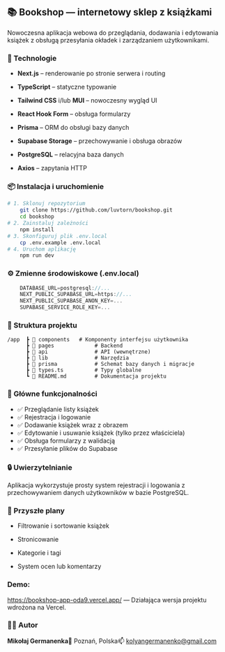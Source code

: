 📚 Bookshop — internetowy sklep z książkami
-------------------------------------------

Nowoczesna aplikacja webowa do przeglądania, dodawania i edytowania książek z obsługą przesyłania okładek i zarządzaniem użytkownikami.

### 🚀 Technologie

*   **Next.js** – renderowanie po stronie serwera i routing
    
*   **TypeScript** – statyczne typowanie
    
*   **Tailwind CSS** i/lub **MUI** – nowoczesny wygląd UI
    
*   **React Hook Form** – obsługa formularzy
    
*   **Prisma** – ORM do obsługi bazy danych
    
*   **Supabase Storage** – przechowywanie i obsługa obrazów
    
*   **PostgreSQL** – relacyjna baza danych
    
*   **Axios** – zapytania HTTP
    

### 📦 Instalacja i uruchomienie
```bash
# 1. Sklonuj repozytorium
    git clone https://github.com/luvtorn/bookshop.git  
    cd bookshop  
# 2. Zainstaluj zależności  
    npm install  
# 3. Skonfiguruj plik .env.local  
    cp .env.example .env.local  
# 4. Uruchom aplikację  
    npm run dev
```
    
### ⚙️ Zmienne środowiskowe (.env.local)
```js
    DATABASE_URL=postgresql://...  
    NEXT_PUBLIC_SUPABASE_URL=https://...  
    NEXT_PUBLIC_SUPABASE_ANON_KEY=...  
    SUPABASE_SERVICE_ROLE_KEY=...
```
        

### 🧱 Struktura projektu
```
/app  ┣ 📁 components   # Komponenty interfejsu użytkownika  
      ┣ 📁 pages             # Backend  
      ┣ 📁 api               # API (wewnętrzne)  
      ┣ 📁 lib               # Narzędzia  
      ┣ 📁 prisma            # Schemat bazy danych i migracje  
      ┣ 📄 types.ts          # Typy globalne  
      ┗ 📄 README.md         # Dokumentacja projektu   
```

### 🧩 Główne funkcjonalności

* ✅ Przeglądanie listy książek
* ✅ Rejestracja i logowanie
* ✅ Dodawanie książek wraz z obrazem
* ✅ Edytowanie i usuwanie książek (tylko przez właściciela)
* ✅ Obsługa formularzy z walidacją
* ✅ Przesyłanie plików do Supabase

### 🔒 Uwierzytelnianie

Aplikacja wykorzystuje prosty system rejestracji i logowania z przechowywaniem danych użytkowników w bazie PostgreSQL.

### 📌 Przyszłe plany

*   Filtrowanie i sortowanie książek
    
*   Stronicowanie
    
*   Kategorie i tagi
    
*   System ocen lub komentarzy

   ### Demo:
https://bookshop-app-oda9.vercel.app/ — Działająca wersja projektu wdrożona na Vercel.
    

### 🧑‍💻 Autor

**Mikołaj Germanenka**📍 Poznań, Polska📫 kolyangermanenko@gmail.com
